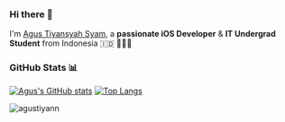 ### Hi there 👋

I'm [Agus Tiyansyah Syam](https://twitter.com/SyamTiyansyah), a **passionate iOS Developer** & **IT Undergrad Student** from Indonesia :indonesia: 👨🏻‍💻

### GitHub Stats :bar_chart:
[![Agus's GitHub stats](https://github-readme-stats.vercel.app/api?username=agustiyann&show_icons=true&theme=buefy&hide_border=true)](https://github.com/anuraghazra/github-readme-stats)
[![Top Langs](https://github-readme-stats.vercel.app/api/top-langs/?username=agustiyann&layout=compact&&theme=buefy&hide_border=true)](https://github.com/anuraghazra/github-readme-stats)

<img src="https://komarev.com/ghpvc/?username=agustiyann&label=Views&color=blueviolet&style=flat" alt="agustiyann" />
